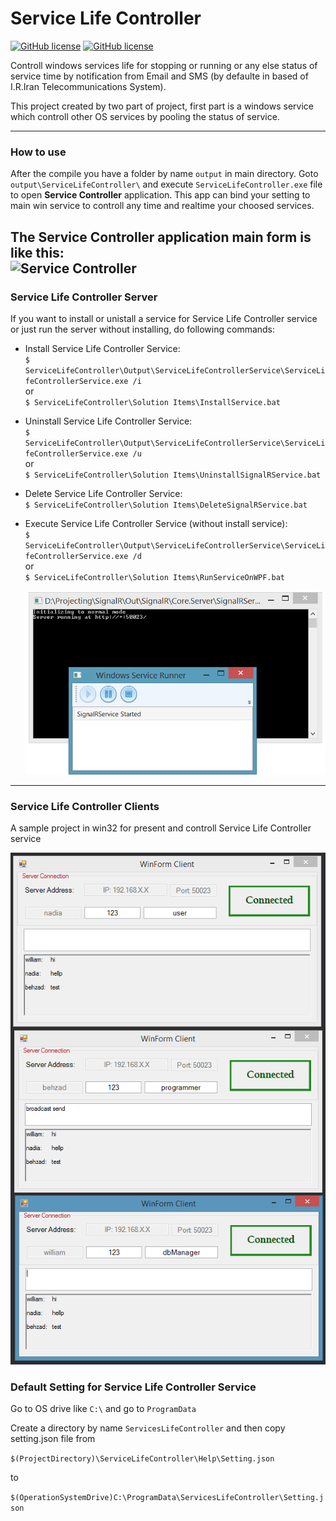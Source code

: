# Service Life Controller 
[![GitHub license](https://img.shields.io/github/license/mashape/apistatus.svg)](https://github.com/Behzadkhosravifar/ServiceLifeController/blob/master/LICENSE)
[![GitHub license](https://img.shields.io/badge/first--timers--only-friendly-blue.svg)](http://www.firsttimersonly.com/)

Controll windows services life for stopping or running or any else status of service time by notification from 
Email and SMS (by defaulte in based of I.R.Iran Telecommunications System).

This project created by two part of project, first part is a windows service which controll other OS services by pooling the status of service.


---------------------------
### How to use
After the compile you have a folder by name `output` in main directory.
Goto `output\ServiceLifeController\` and execute `ServiceLifeController.exe` file to open **Service Controller** application.
This app can bind your setting to main win service to controll any time and realtime your choosed services.

The **Service Controller** application main form is like this: <br>
![Service Controller]()
---------------------------
### Service Life Controller Server
If you want to install or unistall a service for Service Life Controller service or just run the server without installing, do following commands:

* Install Service Life Controller Service: <br/>
	`$ ServiceLifeController\Output\ServiceLifeControllerService\ServiceLifeControllerService.exe /i` <br/>
	or <br/>
	`$ ServiceLifeController\Solution Items\InstallService.bat`


* Uninstall Service Life Controller Service: <br/>
	`$ ServiceLifeController\Output\ServiceLifeControllerService\ServiceLifeControllerService.exe /u` <br/>
	or <br/>
	`$ ServiceLifeController\Solution Items\UninstallSignalRService.bat`


* Delete Service Life Controller Service: <br/>
	`$ ServiceLifeController\Solution Items\DeleteSignalRService.bat`


* Execute Service Life Controller Service (without install service): <br/>
	`$ ServiceLifeController\Output\ServiceLifeControllerService\ServiceLifeControllerService.exe /d` <br/>
	or <br/>
	`$ ServiceLifeController\Solution Items\RunServiceOnWPF.bat`

	![wpfServer](https://raw.githubusercontent.com/Behzadkhosravifar/SignalR/master/img/wpfServer.PNG)

--------------------------
### Service Life Controller Clients
A sample project in win32 for present and controll Service Life Controller service

![clients](https://raw.githubusercontent.com/Behzadkhosravifar/SignalR/master/img/clients.PNG)

### Default Setting for Service Life Controller Service

Go to OS drive like `C:\` and go to `ProgramData`

Create a directory by name `ServicesLifeController` and then copy setting.json file from 

`$(ProjectDirectory)\ServiceLifeController\Help\Setting.json`

to

`$(OperationSystemDrive)C:\ProgramData\ServicesLifeController\Setting.json`